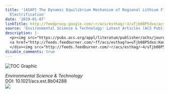 ```yaml
---
title: '[ASAP] The Dynamic Equilibrium Mechanism of Regional Lithium Flow for Transportation
  Electrification'
date: '2019-01-07'
linkTitle: http://feedproxy.google.com/~r/acs/esthag/~3/uTjb08P5dxo/acs.est.8b04288
source: 'Environmental Science & Technology: Latest Articles (ACS Publications)'
description: |-
  <p><img src="https://pubs.acs.org/appl/literatum/publisher/achs/journals/content/esthag/0/esthag.ahead-of-print/acs.est.8b04288/20190107/images/medium/es-2018-04288a_0006.gif" alt="TOC Graphic"/></p><div><cite>Environmental Science & Technology</cite></div><div>DOI: 10.1021/acs.est.8b04288</div><div class="feedflare">
  <a href="http://feeds.feedburner.com/~ff/acs/esthag?a=uTjb08P5dxo:KodDTM9IIn8:yIl2AUoC8zA"><img src="http://feeds.feedburner.com/~ff/acs/esthag?d=yIl2AUoC8zA" border="0"></img></a>
  </div><img src="http://feeds.feedburner.com/~r/acs/esthag/~4/uTjb08P5dxo" height="1" width="1" ...
disable_comments: true
---
```

<p><img src="https://pubs.acs.org/appl/literatum/publisher/achs/journals/content/esthag/0/esthag.ahead-of-print/acs.est.8b04288/20190107/images/medium/es-2018-04288a_0006.gif" alt="TOC Graphic"/></p><div><cite>Environmental Science & Technology</cite></div><div>DOI: 10.1021/acs.est.8b04288</div><div class="feedflare">
<a href="http://feeds.feedburner.com/~ff/acs/esthag?a=uTjb08P5dxo:KodDTM9IIn8:yIl2AUoC8zA"><img src="http://feeds.feedburner.com/~ff/acs/esthag?d=yIl2AUoC8zA" border="0"></img></a>
</div><img src="http://feeds.feedburner.com/~r/acs/esthag/~4/uTjb08P5dxo" height="1" width="1" ...